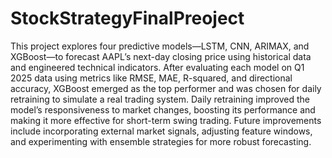 # StockStrategyFinalPreoject

This project explores four predictive models—LSTM, CNN, ARIMAX, and XGBoost—to forecast AAPL’s next-day closing price using historical data and engineered technical indicators. After evaluating each model on Q1 2025 data using metrics like RMSE, MAE, R-squared, and directional accuracy, XGBoost emerged as the top performer and was chosen for daily retraining to simulate a real trading system. Daily retraining improved the model’s responsiveness to market changes, boosting its performance and making it more effective for short-term swing trading. Future improvements include incorporating external market signals, adjusting feature windows, and experimenting with ensemble strategies for more robust forecasting.
